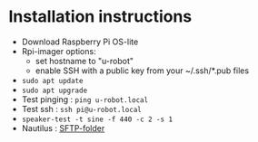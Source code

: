# Installation instructions
* Download Raspberry Pi OS-lite
* Rpi-imager options:
	* set hostname to "u-robot"
	* enable SSH with a public key from your ~/.ssh/*.pub files
*  ```sudo apt update```
*  ```sudo apt upgrade```
* Test pinging : ```ping u-robot.local```
* Test ssh : ```ssh pi@u-robot.local```
*  ```speaker-test -t sine -f 440 -c 2 -s 1```
* Nautilus : [SFTP-folder](sftp://pi@u-robot.local/home/pi)
